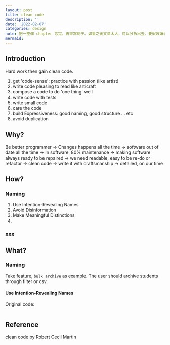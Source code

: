 ```yaml
---
layout: post
title: clean code
description: ''
date: '2022-02-07'
categories: design
note: 把一整個 chapter 念完，再來寫例子。如果之後文章太大，可以分拆出去。要假設讀者是第一次看這篇文章，所以從最簡單到最難的概念都要涵蓋。（讀者就是未來的我）
mermaid:
---
```


## Introduction

Hard work then gain clean code.

1. get 'code-sense': practice with passion (like artist)
2. write code pleasing to read like articraft
3. compose a code to do 'one thing' well
4. write code with tests
5. write small code
6. care the code
7. build Expressiveness: good naming, good structure ... etc
8. avoid duplication

## Why?

Be better programmer -> Changes happens all the time -> software out of date all the time -> In software, 80% maintenance -> making software always ready to be repaired -> we need readable, easy to be re-do or refactor -> clean code -> write it with craftsmanship -> detailed, on our time

## How?

### Naming

1. Use Intention-Revealing Names
2. Avoid Disinformation
3. Make Meaningful Distinctions
4. 

### xxx

## What?

### Naming

Take feature, `bulk archive` as example. The user should archive students through filter or csv.

#### Use Intention-Revealing Names

Original code:
```ruby

```

## Reference

clean code by Robert Cecil Martin
